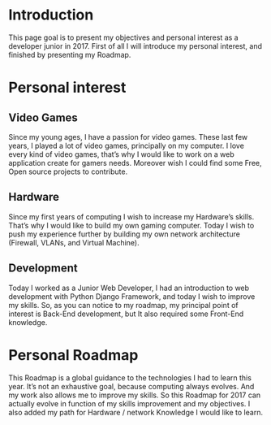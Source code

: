 # Introduction

This page goal is to present my objectives and personal interest as a developer junior in 2017. 
First of all I will introduce my personal interest, and finished by presenting my Roadmap.

# Personal interest 

  ## Video Games
  Since my young ages, I have a passion for video games. These last few years, I played a lot of video games, principally on my computer. I love every kind of video games, that’s why I would like to work on a web application create for gamers needs. Moreover wish I could find some Free, Open source projects to contribute.

  ## Hardware
  Since my first years of computing I wish to increase my Hardware’s skills. That’s why I would like to build my own gaming computer.
  Today I wish to push my experience further by building my own network architecture (Firewall, VLANs, and Virtual Machine).
	
  ## Development
  	
  Today I worked as a Junior Web Developer, I had an introduction to web development with Python Django Framework, and today I wish to improve my skills. So, as you can notice to my roadmap, my principal point of interest is Back-End development, but It also required some Front-End knowledge.

# Personal Roadmap
	
  This Roadmap is a global guidance to the technologies I had to learn this year. It’s not an exhaustive goal, because computing always evolves. And my work also allows me to improve my skills.
So this Roadmap for 2017 can actually evolve in function of my skills improvement and my objectives. I also added my path for Hardware / network Knowledge I would like to learn.
